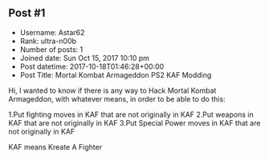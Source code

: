 ## Post #1
- Username: Astar62
- Rank: ultra-n00b
- Number of posts: 1
- Joined date: Sun Oct 15, 2017 10:10 pm
- Post datetime: 2017-10-18T01:46:28+00:00
- Post Title: Mortal Kombat Armageddon PS2 KAF Modding

Hi, I wanted to know if there is any way to Hack Mortal Kombat Armageddon, with whatever means, in order to be able to do this:

1.Put fighting moves in KAF that are not originally in KAF
2.Put weapons in KAF that are not originally in KAF
3.Put Special Power moves in KAF that are not originally in KAF


KAF means Kreate A Fighter
